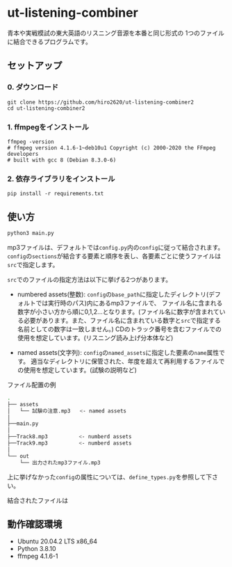 # ut-listening-combiner

青本や実戦模試の東大英語のリスニング音源を本番と同じ形式の
1つのファイルに結合できるプログラムです。

## セットアップ
### 0. ダウンロード
    git clone https://github.com/hiro2620/ut-listening-combiner2
    cd ut-listening-combiner2

### 1. ffmpegをインストール
    ffmpeg -version
    # ffmpeg version 4.1.6-1~deb10u1 Copyright (c) 2000-2020 the FFmpeg developers
    # built with gcc 8 (Debian 8.3.0-6)

### 2. 依存ライブラリをインストール
    pip install -r requirements.txt


## 使い方
```bash
python3 main.py
```

mp3ファイルは、デフォルトでは`config.py`内の`config`に従って結合されます。
`config`の`sections`が結合する要素と順序を表し、各要素ごとに使うファイルは
`src`で指定します。

`src`でのファイルの指定方法は以下に挙げる2つがあります。
- numbered assets(整数):
    `config`の`base_path`に指定したディレクトリ(デフォルトでは実行時のパス)内にあるmp3ファイルで、
    ファイル名に含まれる数字が小さい方から順に0,1,2...となります。(ファイル名に数字が含まれている必要があります。また、ファイル名に含まれている数字と`src`で指定する名前としての数字は一致しません。)
    CDのトラック番号を含むファイルでの使用を想定しています。(リスニング読み上げ分本体など)

- named assets(文字列):
    `config`の`named_assets`に指定した要素の`name`属性です。
    適当なディレクトリに保管された、年度を超えて再利用するファイルでの使用を想定しています。(試験の説明など)

ファイル配置の例
```bash
.
├── assets
│   └── 試験の注意.mp3   <- named assets
│
├──main.py
│
├──Track8.mp3          <- numberd assets
├──Track9.mp3          <- numberd assets
│
└── out
    └── 出力されたmp3ファイル.mp3
```

上に挙げなかった`config`の属性については、`define_types.py`を参照して下さい。

結合されたファイルは


## 動作確認環境
- Ubuntu 20.04.2 LTS x86_64
- Python 3.8.10
- ffmpeg 4.1.6-1
